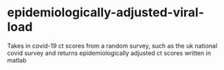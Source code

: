 # epidemiologically-adjusted-viral-load
Takes in covid-19 ct scores from a random survey, such as the uk national covid survey and returns epidemiologically adjusted ct scores
written in matlab
